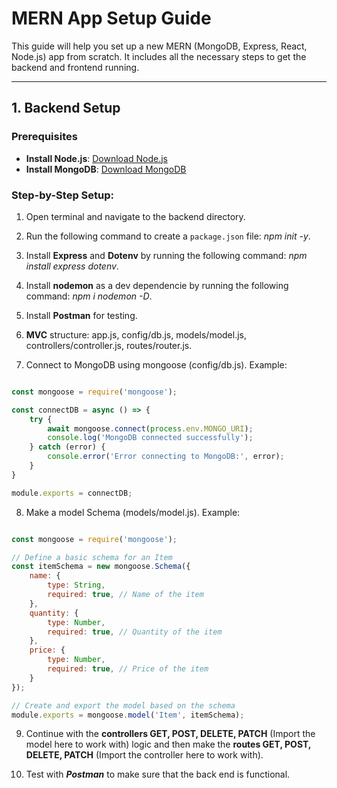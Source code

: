 # MERN App Setup Guide

This guide will help you set up a new MERN (MongoDB, Express, React, Node.js) app from scratch. It includes all the necessary steps to get the backend and frontend running.

---

## **1. Backend Setup**

### **Prerequisites**
- **Install Node.js**: [Download Node.js](https://nodejs.org/en/)
- **Install MongoDB**: [Download MongoDB](https://www.mongodb.com/try/download/community)

### **Step-by-Step Setup:**

1. Open terminal and navigate to the backend directory.

2. Run the following command to create a `package.json` file: *npm init -y*.

3. Install **Express** and **Dotenv** by running the following command: *npm install express dotenv*.

4. Install **nodemon** as a dev dependencie by running the following command: *npm i nodemon -D*.

5. Install **Postman** for testing.

6. **MVC** structure: app.js, config/db.js, models/model.js, controllers/controller.js, routes/router.js. 

7. Connect to MongoDB using mongoose (config/db.js). Example:
``` javascript

const mongoose = require('mongoose');

const connectDB = async () => {
    try {
        await mongoose.connect(process.env.MONGO_URI);
        console.log('MongoDB connected successfully');
    } catch (error) {
        console.error('Error connecting to MongoDB:', error);
    }
}

module.exports = connectDB;

```
8. Make a model Schema (models/model.js). Example:
``` javascript

const mongoose = require('mongoose');

// Define a basic schema for an Item
const itemSchema = new mongoose.Schema({
    name: {
        type: String,
        required: true, // Name of the item
    },
    quantity: {
        type: Number,
        required: true, // Quantity of the item
    },
    price: {
        type: Number,
        required: true, // Price of the item
    }
});

// Create and export the model based on the schema
module.exports = mongoose.model('Item', itemSchema);


```
9. Continue with the **controllers GET, POST, DELETE, PATCH** (Import the model here to work with) logic 
and then make the **routes GET, POST, DELETE, PATCH** (Import the controller here to work with).

10. Test with ***Postman*** to make sure that the back end is functional.
